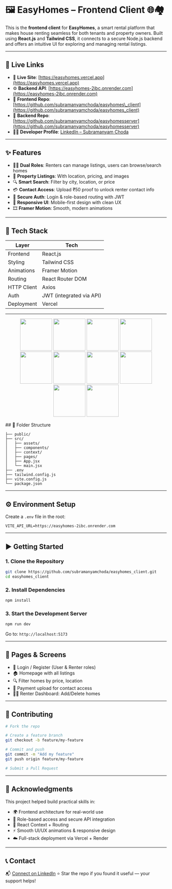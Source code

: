 # 🖼️ EasyHomes – Frontend Client 🌐🏘️

This is the **frontend client** for **EasyHomes**, a smart rental platform that makes house renting seamless for both tenants and property owners. Built using **React.js** and **Tailwind CSS**, it connects to a secure Node.js backend and offers an intuitive UI for exploring and managing rental listings.

---

## 🔗 Live Links

* 🧪 **Live Site**: [https://easyhomes.vercel.app](https://easyhomes.vercel.app)
* ⚙️ **Backend API**: [https://easyhomes-2ibc.onrender.com](https://easyhomes-2ibc.onrender.com)
* 📁 **Frontend Repo**: [https://github.com/subramanyamchoda/easyhomes\_client](https://github.com/subramanyamchoda/easyhomes_client)
* 📁 **Backend Repo**: [https://github.com/subramanyamchoda/easyhomesserver](https://github.com/subramanyamchoda/easyhomesserver)
* 👨‍💻 **Developer Profile**: [LinkedIn – Subramanyam Choda](https://www.linkedin.com/in/subramanyamchoda/)

---

## ✨ Features

* 🧑‍💼 **Dual Roles**: Renters can manage listings, users can browse/search homes
* 🏡 **Property Listings**: With location, pricing, and images
* 🔍 **Smart Search**: Filter by city, location, or price
* 💳 **Contact Access**: Upload ₹50 proof to unlock renter contact info
* 🔐 **Secure Auth**: Login & role-based routing with JWT
* 📱 **Responsive UI**: Mobile-first design with clean UX
* 🎞️ **Framer Motion**: Smooth, modern animations

---

## 🧰 Tech Stack

| Layer       | Tech                     |
| ----------- | ------------------------ |
| Frontend    | React.js                 |
| Styling     | Tailwind CSS             |
| Animations  | Framer Motion            |
| Routing     | React Router DOM         |
| HTTP Client | Axios                    |
| Auth        | JWT (integrated via API) |
| Deployment  | Vercel                   |

---

<p align="center">
  <img src="https://subramanyamchoda.vercel.app/easyhomes1.png" width="100"/>
  <img src="https://subramanyamchoda.vercel.app/easyhomes2.png" width="100"/>
  <img src="https://subramanyamchoda.vercel.app/easyhomes3.png" width="100"/>
  <img src="https://subramanyamchoda.vercel.app/easyhomes4.png" width="100"/>
  <img src="https://subramanyamchoda.vercel.app/easyhomes5.png" width="100"/>
  <img src="https://subramanyamchoda.vercel.app/easyhomes6.png" width="100"/>
  <img src="https://subramanyamchoda.vercel.app/easyhomes7.png" width="100"/>
  <img src="https://subramanyamchoda.vercel.app/easyhomes8.png" width="100"/>
  <img src="https://subramanyamchoda.vercel.app/easyhomes9.png" width="100"/>
  <img src="https://subramanyamchoda.vercel.app/easyhomes10.png" width="100"/>
</p>
## 📁 Folder Structure

```
├── public/
├── src/
│   ├── assets/
│   ├── components/
│   ├── context/
│   ├── pages/
│   ├── App.jsx
│   └── main.jsx
├── .env
├── tailwind.config.js
├── vite.config.js
└── package.json
```

---

## ⚙️ Environment Setup

Create a `.env` file in the root:

```env
VITE_API_URL=https://easyhomes-2ibc.onrender.com
```

---

## ▶️ Getting Started

### 1. Clone the Repository

```bash
git clone https://github.com/subramanyamchoda/easyhomes_client.git
cd easyhomes_client
```

### 2. Install Dependencies

```bash
npm install
```

### 3. Start the Development Server

```bash
npm run dev
```

Go to: `http://localhost:5173`

---

## 🧪 Pages & Screens

* 🔑 Login / Register (User & Renter roles)
* 🏠 Homepage with all listings
* 🔍 Filter homes by price, location
* 🧾 Payment upload for contact access
* 🧑‍💼 Renter Dashboard: Add/Delete homes

---

## 🤝 Contributing

```bash
# Fork the repo

# Create a feature branch
git checkout -b feature/my-feature

# Commit and push
git commit -m "Add my feature"
git push origin feature/my-feature

# Submit a Pull Request
```

---

## 🙌 Acknowledgments

This project helped build practical skills in:

* 🌍 Frontend architecture for real-world use
* 🔐 Role-based access and secure API integration
* 🧠 React Context + Routing
* ⚡ Smooth UI/UX animations & responsive design
* ☁️ Full-stack deployment via Vercel + Render

---

## 📞 Contact

📬 [Connect on LinkedIn](https://www.linkedin.com/in/subramanyamchoda/)
⭐ Star the repo if you found it useful — your support helps!
